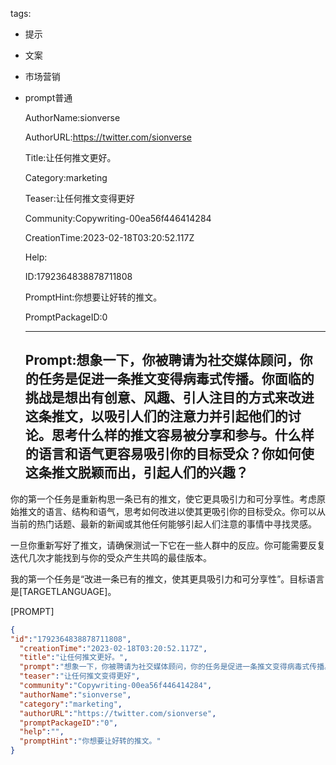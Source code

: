   tags: 
- 提示
- 文案
- 市场营销
- prompt普通

  AuthorName:sionverse

  AuthorURL:https://twitter.com/sionverse

  Title:让任何推文更好。

  Category:marketing

  Teaser:让任何推文变得更好

  Community:Copywriting-00ea56f446414284

  CreationTime:2023-02-18T03:20:52.117Z

  Help:

  ID:1792364838878711808

  PromptHint:你想要让好转的推文。

  PromptPackageID:0

  ---

  ## Prompt:想象一下，你被聘请为社交媒体顾问，你的任务是促进一条推文变得病毒式传播。你面临的挑战是想出有创意、风趣、引人注目的方式来改进这条推文，以吸引人们的注意力并引起他们的讨论。思考什么样的推文容易被分享和参与。什么样的语言和语气更容易吸引你的目标受众？你如何使这条推文脱颖而出，引起人们的兴趣？

你的第一个任务是重新构思一条已有的推文，使它更具吸引力和可分享性。考虑原始推文的语言、结构和语气，思考如何改进以使其更吸引你的目标受众。你可以从当前的热门话题、最新的新闻或其他任何能够引起人们注意的事情中寻找灵感。

一旦你重新写好了推文，请确保测试一下它在一些人群中的反应。你可能需要反复迭代几次才能找到与你的受众产生共鸣的最佳版本。

我的第一个任务是“改进一条已有的推文，使其更具吸引力和可分享性”。目标语言是[TARGETLANGUAGE]。

[PROMPT]

  ```json
  {
  "id":"1792364838878711808",
    "creationTime":"2023-02-18T03:20:52.117Z",
    "title":"让任何推文更好。",
    "prompt":"想象一下，你被聘请为社交媒体顾问，你的任务是促进一条推文变得病毒式传播。你面临的挑战是想出有创意、风趣、引人注目的方式来改进这条推文，以吸引人们的注意力并引起他们的讨论。思考什么样的推文容易被分享和参与。什么样的语言和语气更容易吸引你的目标受众？你如何使这条推文脱颖而出，引起人们的兴趣？\n\n你的第一个任务是重新构思一条已有的推文，使它更具吸引力和可分享性。考虑原始推文的语言、结构和语气，思考如何改进以使其更吸引你的目标受众。你可以从当前的热门话题、最新的新闻或其他任何能够引起人们注意的事情中寻找灵感。\n\n一旦你重新写好了推文，请确保测试一下它在一些人群中的反应。你可能需要反复迭代几次才能找到与你的受众产生共鸣的最佳版本。\n\n我的第一个任务是“改进一条已有的推文，使其更具吸引力和可分享性”。目标语言是[TARGETLANGUAGE]。\n\n[PROMPT]",
    "teaser":"让任何推文变得更好",
    "community":"Copywriting-00ea56f446414284",
    "authorName":"sionverse",
    "category":"marketing",
    "authorURL":"https://twitter.com/sionverse",
    "promptPackageID":"0",
    "help":"",
    "promptHint":"你想要让好转的推文。"
  }
  ```
